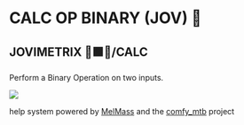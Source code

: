 
# CALC OP BINARY (JOV) 🌟
## JOVIMETRIX 🔺🟩🔵/CALC
<p>Perform a Binary Operation on two inputs.</p>

![](https://raw.githubusercontent.com/Amorano/Jovimetrix-examples/master/node/CALC%20OP%20BINARY/CALC%20OP%20BINARY.gif)

help system powered by [MelMass](https://github.com/melMass) and the [comfy_mtb](https://github.com/melMass/comfy_mtb) project

